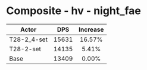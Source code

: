 # Composite - hv - night_fae
| Actor | DPS | Increase |
|---|:---:|:---:|
|T28-2_4-set|15631|16.57%|
|T28-2-set|14135|5.41%|
|Base|13409|0.00%|
